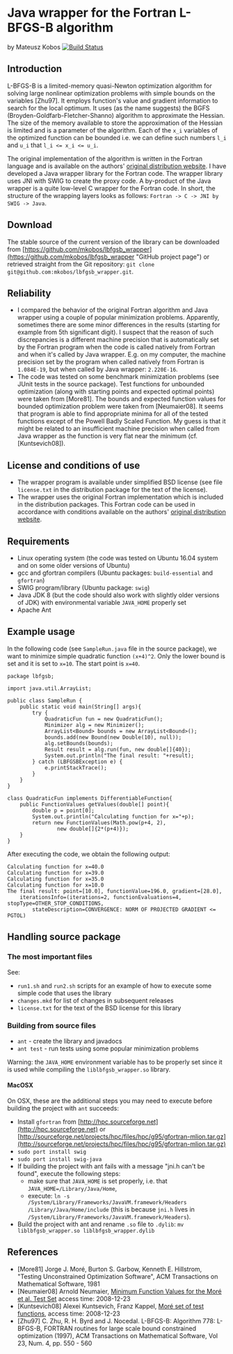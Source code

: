 # Java wrapper for the Fortran L-BFGS-B algorithm

by Mateusz Kobos [![Build Status](https://travis-ci.org/mkobos/lbfgsb_wrapper.png?branch=master)](https://travis-ci.org/mkobos/lbfgsb_wrapper)

## Introduction

L-BFGS-B is a limited-memory quasi-Newton optimization algorithm for solving large nonlinear optimization problems with simple bounds on the variables [Zhu97]. It employs function's value and gradient information to search for the local optimum. It uses (as the name suggests) the BGFS (Broyden-Goldfarb-Fletcher-Shanno) algorithm to approximate the Hessian. The size of the memory available to store the approximation of the Hessian is limited and is a parameter of the algorithm. Each of the `x_i` variables of the optimized function can be bounded i.e. we can define such numbers `l_i` and `u_i` that `l_i <= x_i <= u_i`.

The original implementation of the algorithm is written in the Fortran language and is available on the authors' [original distribution website][]. I have developed a Java wrapper library for the Fortran code. The wrapper library uses JNI with SWIG to create the proxy code. A by-product of the Java wrapper is a quite low-level C wrapper for the Fortran code. In short, the structure of the wrapping layers looks as follows: `Fortran -> C -> JNI by SWIG -> Java`.

[original distribution website]: http://www.ece.northwestern.edu/~nocedal/lbfgsb.html

## Download

The stable source of the current version of the library can be downloaded from [https://github.com/mkobos/lbfgsb_wrapper](https://github.com/mkobos/lbfgsb_wrapper "GitHub project page") or retrieved straight from the Git repository: `git clone git@github.com:mkobos/lbfgsb_wrapper.git`.

## Reliability

- I compared the behavior of the original Fortran algorithm and Java wrapper using a couple of popular minimization problems. Apparently, sometimes there are some minor differences in the results (starting for example from 5th significant digit). I suspect that the reason of such discrepancies is a different machine precision that is automatically set by the Fortran program when the code is called natively from Fortran and when it's called by Java wrapper. E.g. on my computer, the machine precision set by the program when called natively from Fortran is `1.084E-19`, but when called by Java wrapper: `2.220E-16`.
- The code was tested on some benchmark minimization problems (see JUnit tests in the source package). Test functions for unbounded optimization (along with starting points and expected optimal points) were taken from [More81]. The bounds and expected function values for bounded optimization problem were taken from [Neumaier08]. It seems that program is able to find appropriate minima for all of the tested functions except of the Powell Badly Scaled Function. My guess is that it might be related to an insufficient machine precision when called from Java wrapper as the function is very flat near the minimum (cf. [Kuntsevich08]).

## License and conditions of use

- The wrapper program is available under simplified BSD license (see file `license.txt` in the distribution package for the text of the license).
- The wrapper uses the original Fortran implementation which is included in the distribution packages. This Fortran code can be used in accordance with conditions available on the authors' [original distribution website][].

## Requirements

- Linux operating system (the code was tested on Ubuntu 16.04 system and on some older versions of Ubuntu)
- gcc and gfortran compilers (Ubuntu packages: `build-essential` and `gfortran`)
- SWIG program/library (Ubuntu package: `swig`)
- Java JDK 8 (but the code should also work with slightly older versions of JDK) with environmental variable `JAVA_HOME` properly set
- Apache Ant

## Example usage

In the following code (see `SampleRun.java` file in the source package), we want to minimize simple quadratic function `(x+4)^2`. Only the lower bound is set and it is set to `x=10`. The start point is `x=40`.

	package lbfgsb;

	import java.util.ArrayList;

	public class SampleRun {
		public static void main(String[] args){
			try {
				QuadraticFun fun = new QuadraticFun();
				Minimizer alg = new Minimizer();
				ArrayList<Bound> bounds = new ArrayList<Bound>();
				bounds.add(new Bound(new Double(10), null));
				alg.setBounds(bounds);
				Result result = alg.run(fun, new double[]{40});
				System.out.println("The final result: "+result);
			} catch (LBFGSBException e) {
				e.printStackTrace();
			}
		}
	}

	class QuadraticFun implements DifferentiableFunction{
		public FunctionValues getValues(double[] point){
			double p = point[0];
			System.out.println("Calculating function for x="+p);
			return new FunctionValues(Math.pow(p+4, 2), 
					new double[]{2*(p+4)});
		}
	}

After executing the code, we obtain the following output:

	Calculating function for x=40.0
	Calculating function for x=39.0
	Calculating function for x=35.0
	Calculating function for x=10.0
	The final result: point=[10.0], functionValue=196.0, gradient=[28.0], 
		iterationsInfo=(iterations=2, functionEvaluations=4, stopType=OTHER_STOP_CONDITIONS, 
			stateDescription=CONVERGENCE: NORM OF PROJECTED GRADIENT <= PGTOL)

## Handling source package

### The most important files

See:

* `run1.sh` and `run2.sh` scripts for an example of how to execute some simple code that uses the library
* `changes.mkd` for list of changes in subsequent releases
* `license.txt` for the text of the BSD license for this library

### Building from source files
* `ant` - create the library and javadocs
* `ant test` - run tests using some popular minimization problems

Warning: the `JAVA_HOME` environment variable has to be properly set since it is used while compiling the `liblbfgsb_wrapper.so` library.

#### MacOSX

On OSX, these are the additional steps you may need to execute before building the project with `ant` succeeds:

* Install `gfortran` from [http://hpc.sourceforge.net](http://hpc.sourceforge.net) or [http://sourceforge.net/projects/hpc/files/hpc/g95/gfortran-mlion.tar.gz](http://sourceforge.net/projects/hpc/files/hpc/g95/gfortran-mlion.tar.gz)
* `sudo port install swig`
* `sudo port install swig-java`
* If building the project with ant fails with a message "jni.h can't be found", execute the following steps:
	* make sure that `JAVA_HOME` is set properly, i.e. that `JAVA_HOME=/Library/Java/Home`,
	* execute: `ln -s /System/Library/Frameworks/JavaVM.framework/Headers /Library/Java/Home/include` (this is because `jni.h` lives in `/System/Library/Frameworks/JavaVM.framework/Headers`). 
* Build the project with ant and rename `.so` file to `.dylib`:  `mv liblbfgsb_wrapper.so liblbfgsb_wrapper.dylib`

## References

- [More81] Jorge J. Moré, Burton S. Garbow, Kenneth E. Hillstrom, "Testing Unconstrained Optimization Software", ACM Transactions on Mathematical Software, 1981
- [Neumaier08] Arnold Neumaier, [Minimum Function Values for the Moré et al. Test Set](http://www.mat.univie.ac.at/~neum/glopt/bounds.html) access time: 2008-12-23
- [Kuntsevich08] Alexei Kuntsevich, Franz Kappel, [Moré set of test functions](http://www.kfunigraz.ac.at/imawww/kuntsevich/solvopt/results/moreset.html), access time: 2008-12-23
- [Zhu97] C. Zhu, R. H. Byrd and J. Nocedal. L-BFGS-B: Algorithm 778: L-BFGS-B, FORTRAN routines for large scale bound constrained optimization (1997), ACM Transactions on Mathematical Software, Vol 23, Num. 4, pp. 550 - 560
